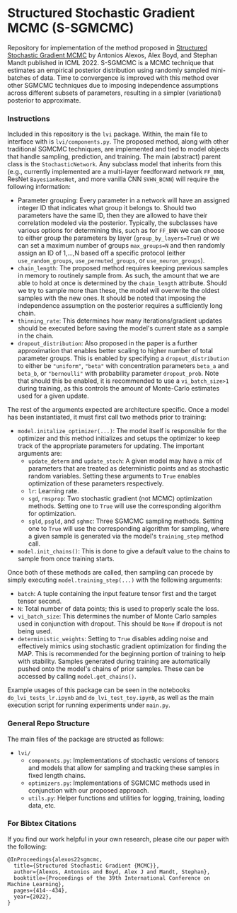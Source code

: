 # Structured Stochastic Gradient MCMC (S-SGMCMC)
Repository for implementation of the method proposed in [Structured Stochastic Gradient MCMC](https://arxiv.org/abs/2107.09028) by Antonios Alexos, Alex Boyd, and Stephan Mandt published in ICML 2022. S-SGMCMC is a MCMC technique that estimates an empirical posterior distribution using randomly sampled mini-batches of data. Time to convergence is improved with this method over other SGMCMC techniques due to imposing independence assumptions across different subsets of parameters, resulting in a simpler (variational) posterior to approximate.

### Instructions
Included in this repository is the `lvi` package. Within, the main file to interface with is `lvi/components.py`. The proposed method, along with other traditional SGMCMC techniques, are implemented and tied to model objects that handle sampling, prediction, and training. The main (abstract) parent class is the `StochasticNetwork`. Any subclass model that inherits from this (e.g., currently implemented are a multi-layer feedforward network `FF_BNN`, ResNet `BayesianResNet`, and more vanilla CNN `SVHN_BCNN`) will require the following information:
- Parameter grouping: Every parameter in a network will have an assigned integer ID that indicates what group it belongs to. Should two parameters have the same ID, then they are allowed to have their correlation modeled via the posterior. Typically, the subclasses have various options for determining this, such as for `FF_BNN` we can choose to either group the parameters by layer (`group_by_layers=True`) or we can set a maximum number of groups `max_groups=N` and then randomly assign an ID of 1,...,N based off a specific protocol (either `use_random_groups`, `use_permuted_groups`, or `use_neuron_groups`).
- `chain_length`: The proposed method requires keeping previous samples in memory to routinely sample from. As such, the amount that we are able to hold at once is determined by the `chain_length` attribute. Should we try to sample more than these, the model will overwrite the oldest samples with the new ones. It should be noted that imposing the independence assumption on the posterior requires a sufficiently long chain.
- `thinning_rate`: This determines how many iterations/gradient updates should be executed before saving the model's current state as a sample in the chain.
- `dropout_distribution`: Also proposed in the paper is a further approximation that enables better scaling to higher number of total parameter groups. This is enabled by specifying a `dropout_distribution` to either be `"uniform"`, `"beta"` with concentration parameters `beta_a` and `beta_b`, or `"bernoulli"` with probability parameter `dropout_prob`. Note that should this be enabled, it is recommended to use a `vi_batch_size>1` during training, as this controls the amount of Monte-Carlo estimates used for a given update.

The rest of the arguments expected are architecture specific. Once a model has been instantiated, it must first call two methods prior to training:
- `model.initalize_optimizer(...)`: The model itself is responsible for the optimizer and this method initializes and setups the optimizer to keep track of the appropriate parameters for updating. The important arguments are:
    - `update_determ` and `update_stoch`: A given model may have a mix of parameters that are treated as deterministic points and as stochastic random variables. Setting these arguments to `True` enables optimization of these parameters respectively.
    - `lr`: Learning rate.
    - `sgd`, `rmsprop`: Two stochastic gradient (not MCMC) optimization methods. Setting one to `True` will use the corresponding algorithm for optimization.
    - `sgld`, `psgld`, and `sghmc`: Three SGMCMC sampling methods. Setting one to `True` will use the corresponding algorithm for sampling, where a given sample is generated via the model's `training_step` method call.
- `model.init_chains()`: This is done to give a default value to the chains to sample from once training starts.

Once both of these methods are called, then sampling can procede by simply executing `model.training_step(...)` with the following arguments:
- `batch`: A tuple containing the input feature tensor first and the target tensor second.
- `N`: Total number of data points; this is used to properly scale the loss.
- `vi_batch_size`: This determines the number of Monte Carlo samples used in conjunction with dropout. This should be `None` if dropout is not being used.
- `deterministic_weights`: Setting to `True` disables adding noise and effectively mimics using stochastic gradient optimization for finding the MAP. This is recommended for the beginning portion of training to help with stability.
Samples generated during training are automatically pushed onto the model's chains of prior samples. These can be accessed by calling `model.get_chains()`.

Example usages of this package can be seen in the notebooks `do_lvi_tests_lr.ipynb` and `do_lvi_test_toy.ipynb`, as well as the main execution script for running experiments under `main.py`. 

### General Repo Structure

The main files of the package are structed as follows:
- `lvi/`
    - `components.py`: Implementations of stochastic versions of tensors and models that allow for sampling and tracking these samples in fixed length chains.
    - `optimizers.py`: Implementations of SGMCMC methods used in conjunction with our proposed approach.
    - `utils.py`: Helper functions and utilities for logging, training, loading data, etc.

### For Bibtex Citations
If you find our work helpful in your own research, please cite our paper with the following:
```
@InProceedings{alexos22sgmcmc,
  title={Structured Stochastic Gradient {MCMC}},
  author={Alexos, Antonios and Boyd, Alex J and Mandt, Stephan},
  booktitle={Proceedings of the 39th International Conference on Machine Learning},
  pages={414--434},
  year={2022},
}
```
